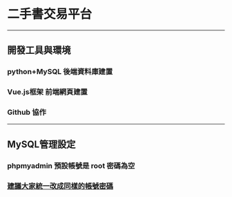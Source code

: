 # 二手書交易平台
***
## 開發工具與環境
  ### python+MySQL 後端資料庫建置
  ### Vue.js框架 前端網頁建置
  ### Github 協作
  ***
## MySQL管理設定
### phpmyadmin 預設帳號是 root 密碼為空
### [建議大家統一改成同樣的帳號密碼](https://loki1999.pixnet.net/blog/post/287069464)


